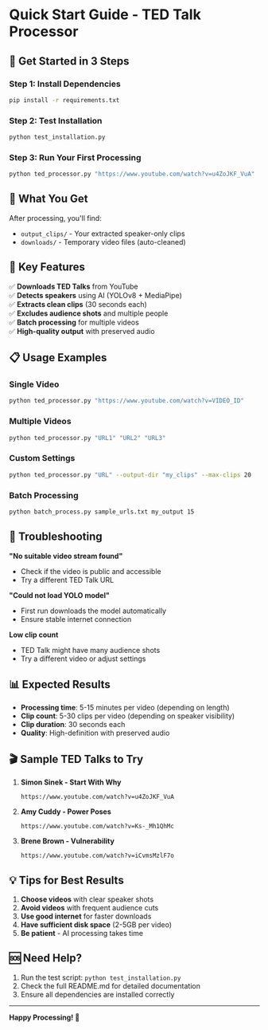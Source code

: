 # Quick Start Guide - TED Talk Processor

## 🚀 Get Started in 3 Steps

### Step 1: Install Dependencies
```bash
pip install -r requirements.txt
```

### Step 2: Test Installation
```bash
python test_installation.py
```

### Step 3: Run Your First Processing
```bash
python ted_processor.py "https://www.youtube.com/watch?v=u4ZoJKF_VuA"
```

## 📁 What You Get

After processing, you'll find:
- `output_clips/` - Your extracted speaker-only clips
- `downloads/` - Temporary video files (auto-cleaned)

## 🎯 Key Features

✅ **Downloads TED Talks** from YouTube  
✅ **Detects speakers** using AI (YOLOv8 + MediaPipe)  
✅ **Extracts clean clips** (30 seconds each)  
✅ **Excludes audience shots** and multiple people  
✅ **Batch processing** for multiple videos  
✅ **High-quality output** with preserved audio  

## 📋 Usage Examples

### Single Video
```bash
python ted_processor.py "https://www.youtube.com/watch?v=VIDEO_ID"
```

### Multiple Videos
```bash
python ted_processor.py "URL1" "URL2" "URL3"
```

### Custom Settings
```bash
python ted_processor.py "URL" --output-dir "my_clips" --max-clips 20
```

### Batch Processing
```bash
python batch_process.py sample_urls.txt my_output 15
```

## 🔧 Troubleshooting

**"No suitable video stream found"**
- Check if the video is public and accessible
- Try a different TED Talk URL

**"Could not load YOLO model"**
- First run downloads the model automatically
- Ensure stable internet connection

**Low clip count**
- TED Talk might have many audience shots
- Try a different video or adjust settings

## 📊 Expected Results

- **Processing time**: 5-15 minutes per video (depending on length)
- **Clip count**: 5-30 clips per video (depending on speaker visibility)
- **Clip duration**: 30 seconds each
- **Quality**: High-definition with preserved audio

## 🎬 Sample TED Talks to Try

1. **Simon Sinek - Start With Why**
   ```
   https://www.youtube.com/watch?v=u4ZoJKF_VuA
   ```

2. **Amy Cuddy - Power Poses**
   ```
   https://www.youtube.com/watch?v=Ks-_Mh1QhMc
   ```

3. **Brene Brown - Vulnerability**
   ```
   https://www.youtube.com/watch?v=iCvmsMzlF7o
   ```

## 💡 Tips for Best Results

1. **Choose videos** with clear speaker shots
2. **Avoid videos** with frequent audience cuts
3. **Use good internet** for faster downloads
4. **Have sufficient disk space** (2-5GB per video)
5. **Be patient** - AI processing takes time

## 🆘 Need Help?

1. Run the test script: `python test_installation.py`
2. Check the full README.md for detailed documentation
3. Ensure all dependencies are installed correctly

---

**Happy Processing! 🎉** 